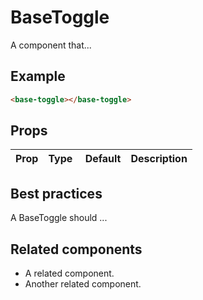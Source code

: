 # BaseToggle

A component that...

## Example

```html
<base-toggle></base-toggle>
```

## Props

Prop | Type | Default | Description
--- | --- | --- | ---

## Best practices

A BaseToggle should ...

## Related components

- A related component.
- Another related component.

